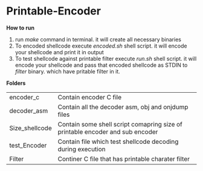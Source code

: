 # Printable-Encoder

<b> How to run </b>
<ol>
	<li>run <i>make</i> command in terminal. it will create all necessary binaries</li>
	<li> To encoded shellcode execute <i>encoded.sh</i> shell script. it will encode your shellcode and print it in output </li>
	<li> To test shellcode against printable filter execute <i>run.sh</i>  shell script. it will encode your shellcode and pass that encoded shellcode as STDIN to <i>filter</i> binary. which have pritable filter in it.
</ol>

<b> Folders </b>
<table>
	<tr>
		<td>encoder_c</td>
		<td>Contain encoder C file </td>
	</tr>
	<tr>
		<td>decoder_asm</td>
		<td>Contain all the decoder asm, obj and onjdump files</td>
	</tr>
	<tr>
		<td>Size_shellcode</td>
		<td>Contain some shell script comapring size of printable encoder and sub encoder</td>
	</tr>
	<tr>
		<td>test_Encoder</td>
		<td>Contain file which test shellcode decoding during execution</td>
	</tr>
	<tr>
		<td>Filter</td>
		<td>Continer C file that has printable charater filter </td>
	</tr>
</table>
